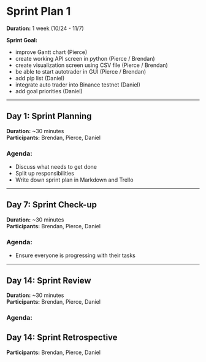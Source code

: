 # Sprint Plan 1

**Duration:** 1 week (10/24 - 11/7)

**Sprint Goal:**
 - improve Gantt chart (Pierce)
 - create working API screen in python (Pierce / Brendan)
 - create visualization screen using CSV file (Pierce / Brendan)
 - be able to start autotrader in GUI (Pierce / Brendan)
 - add pip list (Daniel)
 - integrate auto trader into Binance testnet (Daniel)
 - add goal priorities (Daniel)


---

## Day 1: Sprint Planning

**Duration:** ~30 minutes  
**Participants:** Brendan, Pierce, Daniel

### Agenda:
- Discuss what needs to get done
- Split up responsibilities
- Write down sprint plan in Markdown and Trello

---

## Day 7: Sprint Check-up

**Duration:** ~30 minutes  
**Participants:** Brendan, Pierce, Daniel

### Agenda:
- Ensure everyone is progressing with their tasks

---

## Day 14: Sprint Review

**Duration:** ~30 minutes  
**Participants:** Brendan, Pierce, Daniel

### Agenda:



## Day 14: Sprint Retrospective
**Participants:** Brendan, Pierce, Daniel

